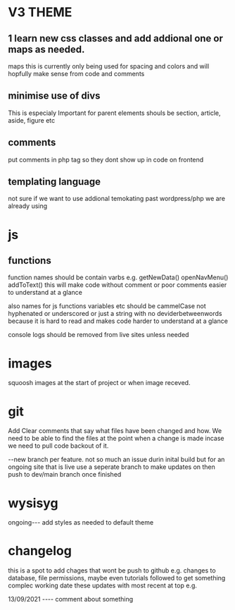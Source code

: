 # V3 THEME

## 1 learn new css classes and add addional one or maps as needed. 

maps this is currently only being used for spacing and colors and will hopfully make sense from code and comments

## minimise use of divs 

This is especialy Important for parent elements shouls be section, article, aside, figure etc


## comments

put comments in php tag so they dont show up in code on frontend


## templating language

not sure if we want to use addional temokating past wordpress/php we are already using

# js
## functions

function names should be contain varbs e.g. getNewData() openNavMenu() addToText()
this will make code without comment or poor comments easier to understand at a glance

also names for js functions variables etc should be cammelCase not hyphenated or underscored or just a string with no deviderbetweenwords 
because it is hard to read and makes code harder to understand at a glance

console logs should be removed from live sites unless needed


# images

squoosh images at the start of project or when image receved.

# git 

Add Clear comments that say what files have been changed and how.
We need to be able to find the files at the point when a change is made incase we need to pull code backout of it.

--new branch per feature. not so much an issue durin inital build but for an ongoing site that is live
use a seperate branch to make updates on then push to dev/main branch once finished

# wysisyg

ongoing--- add styles as needed to default theme

# changelog 
this is a spot to add chages that wont be push to github e.g. changes to database, file permissions, maybe even tutorials followed to get something complec working
date these updates with most recent at top e.g.

13/09/2021 ---- comment about something